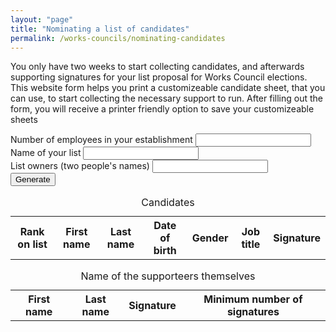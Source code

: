 ```yaml
---
layout: "page"
title: "Nominating a list of candidates"
permalink: /works-councils/nominating-candidates
---
```

You only have two weeks to start collecting candidates, and afterwards supporting signatures for your list proposal for Works Council elections. This website form helps you print a customizeable candidate sheet, that you can use, to start collecting the necessary support to run. After filling out the form, you will receive a printer friendly option to save your customizeable sheets

<div class="social-links">
  <label>Number of employees in your establishment
    <input id="employee_count" />
  </label><br/>
  <label>Name of your list
    <input id="list_name" />
  </label><br>
  <label>List owners (two people's names)
    <input id="list_owners" />
  </label><br>
  <button onclick="candidateTable();signaturesTable();" >Generate</button>
</div>  

<div id="works_council_size"></div>

<table id=candidate_table>
<caption>Candidates</caption>
  <tr>
    <th scope="col">Rank on list</th>
    <th scope="col">First name</th>
    <th scope="col">Last name</th>
    <th scope="col">Date of birth</th>
    <th scope="col">Gender</th>
    <th scope="col">Job title</th>
    <th scope="col">Signature</th>
  </tr>
  <tbody id="candidates_id"></tbody>
</table>

<table id=supporter_signature_table>
  <caption>Name of the supporteers themselves</caption>
  <tr>
    <th scope="col">First name</th>
    <th scope="col">Last name</th>
    <th scope="col">Signature</th>
    <th scope="col">Minimum number of signatures</th>
  </tr>
  <tbody id="signatures_id"></tbody>
</table>
